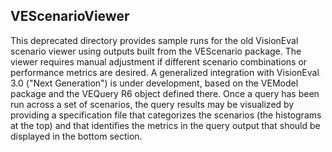 ## VEScenarioViewer

This deprecated directory provides sample runs for the old VisionEval scenario viewer using outputs
built from the VEScenario package. The viewer requires manual adjustment if different scenario
combinations or performance metrics are desired. A generalized integration with VisionEval 3.0
("Next Generation") is under development, based on the VEModel package and the VEQuery R6 object
defined there. Once a query has been run across a set of scenarios, the query results may be
visualized by providing a specification file that categorizes the scenarios (the histograms at the
top) and that identifies the metrics in the query output that should be displayed in the bottom
section.

